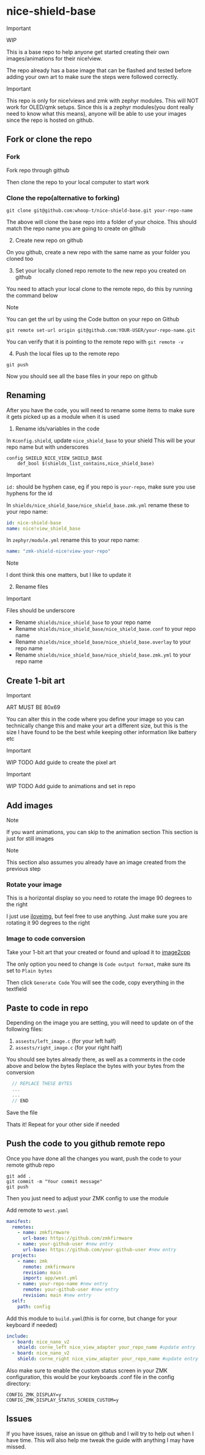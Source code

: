 # nice-shield-base

> [!IMPORTANT]
> WIP

This is a base repo to help anyone get started creating their own images/animations for their nice!view.

The repo already has a base image that can be flashed and tested before adding your own art to make sure the steps were followed correctly.

> [!IMPORTANT]
> This repo is only for nice!views and zmk with zephyr modules. This will NOT work for OLED/qmk setups.
> Since this is a zephyr modules(you dont really need to know what this means), anyone will be able to use your images since the repo is hosted on github.

## Fork or clone the repo

### Fork

Fork repo through github

Then clone the repo to your local computer to start work

### Clone the repo(alternative to forking)
```
git clone git@github.com:whoop-t/nice-shield-base.git your-repo-name
```
The above will clone the base repo into a folder of your choice. This should match the repo name you are going to create on github

2. Create new repo on github

On you github, create a new repo with the same name as your folder you cloned too

3. Set your locally cloned repo remote to the new repo you created on github

You need to attach your local clone to the remote repo, do this by running the command below
> [!NOTE]
> You can get the url by using the Code button on your repo on Github 
```
git remote set-url origin git@github.com:YOUR-USER/your-repo-name.git
```

You can verify that it is pointing to the remote repo with `git remote -v`

4. Push the local files up to the remote repo
```
git push
```
Now you should see all the base files in your repo on github

## Renaming

After you have the code, you will need to rename some items to make sure it gets picked up as a module when it is used

1. Rename ids/variables in the code

In `Kconfig.shield`, update `nice_shield_base` to your shield
This will be your repo name but with underscores
```
config SHIELD_NICE_VIEW_SHIELD_BASE
    def_bool $(shields_list_contains,nice_shield_base)
```

> [!IMPORTANT]
> `id:` should be hyphen case, eg if you repo is `your-repo`, make sure you use hyphens for the id

In `shields/nice_shield_base/nice_shield_base.zmk.yml` rename these to your repo name:
```yaml
id: nice-shield-base
name: nice!view_shield_base
```

In `zephyr/module.yml` rename this to your repo name:
```yaml
name: "zmk-shield-nice!view-your-repo"
```
> [!NOTE]
> I dont think this one matters, but I like to update it

2. Rename files
> [!IMPORTANT]
> Files should be underscore

- Rename `shields/nice_shield_base` to your repo name
- Rename `shields/nice_shield_base/nice_shield_base.conf` to your repo name
- Rename `shields/nice_shield_base/nice_shield_base.overlay` to your repo name
- Rename `shields/nice_shield_base/nice_shield_base.zmk.yml` to your repo name

## Create 1-bit art
> [!IMPORTANT]
> ART MUST BE 80x69
>
> You can alter this in the code where you define your image so you can technically change this and make your art a different size, but this is the size I have found to be the best while keeping other information like battery etc

> [!IMPORTANT]
> WIP
> TODO Add guide to create the pixel art

> [!IMPORTANT]
> WIP
> TODO Add guide to animations and set in repo

## Add images

> [!NOTE]
> If you want animations, you can skip to the animation section
> This section is just for still images

> [!NOTE]
> This section also assumes you already have an image created from the previous step

### Rotate your image

This is a horizontal display so you need to rotate the image 90 degrees to the right

I just use [iloveimg](https://www.iloveimg.com/rotate-image), but feel free to use anything. Just make sure you are rotating it 90 degrees to the right

### Image to code conversion

Take your 1-bit art that your created or found and upload it to
[image2cpp](https://javl.github.io/image2cpp/)

The only option you need to change is `Code output format`, make sure its set to `Plain bytes`

Then click `Generate Code`
You will see the code, copy everything in the textfield

## Paste to code in repo

Depending on the image you are setting, you will need to update on of the following files:
1. `assests/left_image.c` (for your left half)
2. `assests/right_image.c` (for your right half)

You should see bytes already there, as well as a comments in the code above and below the bytes
Replace the bytes with your bytes from the conversion
```c
  // REPLACE THESE BYTES
  ...
  ...
  // END
```

Save the file

Thats it! Repeat for your other side if needed

## Push the code to you github remote repo

Once you have done all the changes you want, push the code to your remote github repo
```
git add .
git commit -m "Your commit message"
git push
```

Then you just need to adjust your ZMK config to use the module


Add remote to `west.yaml`
```yaml
manifest:
  remotes:
    - name: zmkfirmware
      url-base: https://github.com/zmkfirmware
    - name: your-github-user #new entry
      url-base: https://github.com/your-github-user #new entry
  projects:
    - name: zmk
      remote: zmkfirmware
      revision: main
      import: app/west.yml
    - name: your-repo-name #new entry
      remote: your-github-user #new entry
      revision: main #new entry
  self:
    path: config
```

Add this module to `build.yaml`(this is for corne, but change for your keyboard if needed)
```yaml
include:
  - board: nice_nano_v2
    shield: corne_left nice_view_adapter your_repo_name #update entry
  - board: nice_nano_v2
    shield: corne_right nice_view_adapter your_repo_name #update entry
```

Also make sure to enable the custom status screen in your ZMK configuration, this would be your keyboards .conf file in the config directory:

```
CONFIG_ZMK_DISPLAY=y
CONFIG_ZMK_DISPLAY_STATUS_SCREEN_CUSTOM=y
```

## Issues

If you have issues, raise an issue on github and I will try to help out when I have time. This will also help me tweak the guide with anything I may have missed.
